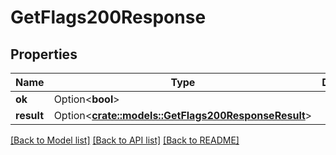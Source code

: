 # GetFlags200Response

## Properties

Name | Type | Description | Notes
------------ | ------------- | ------------- | -------------
**ok** | Option<**bool**> |  | [optional]
**result** | Option<[**crate::models::GetFlags200ResponseResult**](getFlags_200_response_result.md)> |  | [optional]

[[Back to Model list]](../README.md#documentation-for-models) [[Back to API list]](../README.md#documentation-for-api-endpoints) [[Back to README]](../README.md)


